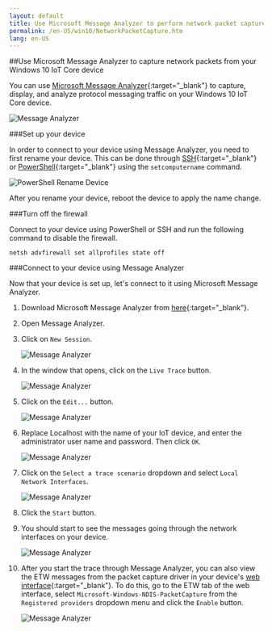 ```yaml
---
layout: default
title: Use Microsoft Message Analyzer to perform network packet capture
permalink: /en-US/win10/NetworkPacketCapture.htm
lang: en-US
---
```


##Use Microsoft Message Analyzer to capture network packets from your Windows 10 IoT Core device

You can use [Microsoft Message Analyzer](http://www.microsoft.com/en-us/download/details.aspx?id=44226){:target="_blank"} to capture, display, and analyze protocol messaging traffic on your Windows 10 IoT Core device.

![Message Analyzer]({{site.baseurl}}/images/packetcapture/message-analyzer.png)

###Set up your device

In order to connect to your device using Message Analyzer, you need to first rename your device.  This can be done through [SSH]({{site.baseurl}}/{{page.lang}}/win10/samples/SSH.htm){:target="_blank"} or 
[PowerShell]({{site.baseurl}}/{{page.lang}}/win10/samples/PowerShell.htm){:target="_blank"} using the `setcomputername` command.

![PowerShell Rename Device]({{site.baseurl}}/images/packetcapture/powershell-rename-device.png)

After you rename your device, reboot the device to apply the name change.

###Turn off the firewall

Connect to your device using PowerShell or SSH and run the following command to disable the firewall.
    
    netsh advfirewall set allprofiles state off
    
###Connect to your device using Message Analyzer

Now that your device is set up, let's connect to it using Microsoft Message Analyzer.

1. Download Microsoft Message Analyzer from [here](http://www.microsoft.com/en-us/download/details.aspx?id=44226){:target="_blank"}.

2. Open Message Analyzer.

3. Click on `New Session`.

    ![Message Analyzer]({{site.baseurl}}/images/packetcapture/message-analyzer-new-session.png)
    
4. In the window that opens, click on the `Live Trace` button.

    ![Message Analyzer]({{site.baseurl}}/images/packetcapture/message-analyzer-live-trace.png)
    
5. Click on the `Edit...` button.

    ![Message Analyzer]({{site.baseurl}}/images/packetcapture/message-analyzer-edit-button.png)
    
6. Replace Localhost with the name of your IoT device, and enter the administrator user name and password.  Then click `OK`.

    ![Message Analyzer]({{site.baseurl}}/images/packetcapture/message-analyzer-edit-target-computers.png)

7. Click on the `Select a trace scenario` dropdown and select `Local Network Interfaces`.

    ![Message Analyzer]({{site.baseurl}}/images/packetcapture/message-analyzer-trace-scenario.png)

8. Click the `Start` button.

9. You should start to see the messages going through the network interfaces on your device.

    ![Message Analyzer]({{site.baseurl}}/images/packetcapture/message-analyzer.png)
    
10. After you start the trace through Message Analyzer, you can also view the ETW messages from the packet capture driver in your device's [web interface]({{site.baseurl}}/{{page.lang}}/win10/tools/Webb.htm){:target="_blank"}.  To do this, go to the ETW tab of the web interface, select `Microsoft-Windows-NDIS-PacketCapture` from the `Registered providers` dropdown menu and click the `Enable` button.

    ![Message Analyzer]({{site.baseurl}}/images/packetcapture/web-etw.png)    
